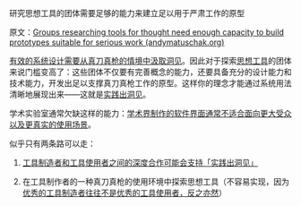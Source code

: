 研究思想工具的团体需要足够的能力来建立足以用于严肃工作的原型

原文：[Groups researching tools for thought need enough capacity to build prototypes suitable for serious work (andymatuschak.org)](https://notes.andymatuschak.org/z7Rdcpa64TtUx6s5dNtLgZpFR6G3G6YpoD4ks)

[有效的系统设计需要从真刀真枪的情境中汲取洞见](https://notes.andymatuschak.org/z3H98n8DGZmu8XArqHZVsckyWvbTe8wK4kAt2)。因此对于探索[思想工具](https://notes.andymatuschak.org/z5YhNc8HVKxjg9a3h3SeCyKqnNDFgiY6WGrM)的团体来说门槛变高了：这些团体不仅要有完善概念的能力，还要具备充分的设计能力和技术能力，开发出足以支撑真刀真枪工作的原型。这样你的理念才能通过系统用法清晰地展现出来——这就是[实践出洞见](https://notes.andymatuschak.org/z7YyAp683VNbTmDG4hx9QFpf5urwxZJpsycS6)。

学术实验室通常欠缺这样的能力：[学术界制作的软件界面通常不适合面向更大受众以及更真实的使用场景](https://notes.andymatuschak.org/z4wng6eYm8HiFPoWEStbqyBm3B8CegDRNq9N)。

似乎只有两条路可以走：

1. [工具制造者和工具使用者之间的深度合作可能会支持「实践出洞见」](https://notes.andymatuschak.org/z7PLEhbuGGhQx3o5oxpSD8oMxEHJXxZGUxBWD) 

2. 在工具制作者的一种真刀真枪的使用环境中探索思想工具（不容易实现，因为 [优秀的工具制造者往往不是优秀的工具使用者，反之亦然](https://notes.andymatuschak.org/zagVn3aaVDFhU4JhGCntgs88oHMJSpzu7ar)）
